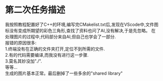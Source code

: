 # 第二次任务描述
我按照教程配置好了C++的环境,编写完CMakelist.txt后,发现在VScode中,文件图标没有变成所期望的彩色三角形,查找了资料也问了AI,没有解决,于是先忽略。 
在处理图片的过程中,代码部分来自AI,但自己也学会了一部分.  
报错的原因很多:  
1.终端没有在正确的文件夹打开,定位不到所需的文件.  
2.有的代码需要编译,而我没有进行这一步骤.  
3.莫名其妙没加"./".  
等等...  
生成的图片基本正常。最后删掉了一些多余的"shared library"  
